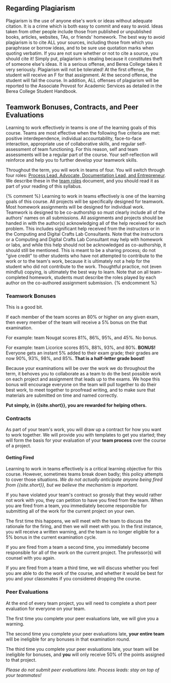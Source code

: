 ## Regarding Plagiarism

Plagiarism is the use of anyone else's work or ideas without adequate citation. It is a crime which is both easy to commit and easy to avoid. Ideas taken from other people include those from published or unpublished books, articles, websites, TAs, or friends' homework. The best way to avoid plagiarism is to cite ALL your sources, including those from which you paraphrase or borrow ideas, and to be sure use quotation marks when quoting verbatim. If you are not sure whether or not to cite a source, you should cite it! Simply put, plagiarism is stealing because it constitutes theft of someone else's ideas. It is a serious offense, and Berea College takes it very seriously. Plagiarism will not be tolerated! At the first offense, the student will receive an F for that assignment. At the second offense, the student will fail the course. In addition, ALL offenses of plagiarism will be reported to the Associate Provost for Academic Services as detailed in the Berea College Student Handbook.

## Teamwork Bonuses, Contracts, and Peer Evaluations

Learning to work effectively in teams is one of the learning goals of this course.  Teams are most effective when the following five criteria are met: positive interdependence, individual accountability, face-to-face interaction, appropriate use of collaborative skills, and regular self-assessment of team functioning.  For this reason, self and team assessments will be a regular part of the course. Your self-reflection will reinforce and help you to further develop your teamwork skills. 

Throughout the term, you will work in teams of four. You will switch through four roles: [Process Lead, Advocate, Documentation Lead, and Entrepreneur]({{site.base}}/infra/team-roles/). We describe these in the [team roles]({{site.base}}/infra/team-roles/) document, and you should read it as part of your reading of this syllabus.

{% comment %}
Learning to work in teams effectively is one of the learning goals of this course. All projects will be specifically designed for teamwork. Most homework assignments will be designed for individual work. Teamwork is designed to be co-authorship so must clearly include all of the authors' names on all submissions. All assignments and projects should be handed in with the author(s) acknowledging all of the help received for each problem. This includes significant help received from the instructors or in the Computing and Digital Crafts Lab Consultants. Note that the instructors or a Computing and Digital Crafts Lab Consultant may help with homework or labs, and while this help should not be acknowledged as co-authorship, it should still be mentioned. This is meant to be a sharing process; do not "give credit" to other students who have not attempted to contribute to the work or to the team's work, because it is ultimately not a help for the student who did not contribute to the work. Thoughtful practice, not (even mindful) copying, is ultimately the best way to learn. Note that on all team-completed homework, students must describe the roles played by each author on the co-authored assignment submission. 
{% endcomment %}

### Teamwork Bonuses

This is a good bit.

If each member of the team scores an 80% or higher on any given exam, then every member of the team will receive a 5% bonus on the that examination. 

For example: team Nougat scores 81%, 86%, 95%, and 45%. No bonus.

For example: team Licorice scores 85%, 88%, 93%, and 80%. **BONUS!** Everyone gets an instant 5% added to their exam grade; their grades are now 90%, 93%, 98%, and 85%. **That is a half-letter grade boost!**

Because your examinations will be over the work we do throughout the term, it behoves you to collaborate as a team to do the best possible work on each project and assignment that leads up to the exams. We hope this bonus will encourage everyone on the team will pull together to do their best work, to meet together to proofread writing, and to make sure that materials are submitted on time and named correctly. 

**Put simply, in {{site.short}}, you are rewarded for helping others.**

### Contracts

As part of your team's work, you will draw up a contract for how you want to work together. We will provide you with templates to get you started; they will form the basis for your evaluation of your **team process** over the course of a project.

#### Getting Fired

Learning to work in teams effectively is a critical learning objective for this course. However, sometimes teams break down badly; this policy attempts to cover those situations. *We do not actually anticipate anyone being fired from {{site.short}}, but we believe the mechanism is important.*

If you have violated your team's contract so grossly that they would rather not work with you, they can petition to have you fired from the team. When you are fired from a team, you immediately become responsible for submitting all of the work for the current project on your own.

The first time this happens, we will meet with the team to discuss the rationale for the firing, and then we will meet with you. In the first instance, you will receive a written warning, and the team is no longer eligible for a 5% bonus in the current examination cycle.

If you are fired from a team a second time, you immediately become responsible for all of the work on the current project. The professor(s) will counsel with you again.

If you are fired from a team a third time, we will discuss whether you feel you are able to do the work of the course, and whether it would be best for you and your classmates if you considered dropping the course.


### Peer Evaluations

At the end of every team project, you will need to complete a short peer evaluation for everyone on your team. 

The first time you complete your peer evaluations late, we will give you a warning.

The second time you complete your peer evaluations late, **your entire team** will be ineligible for any bonuses in that examination round.

The third time you complete your peer evaluations late, your team will be ineligible for bonuses, and **you** will only receive 50% of the points assigned to that project.

*Please do not submit peer evaluations late. Process leads: stay on top of your teammates!*